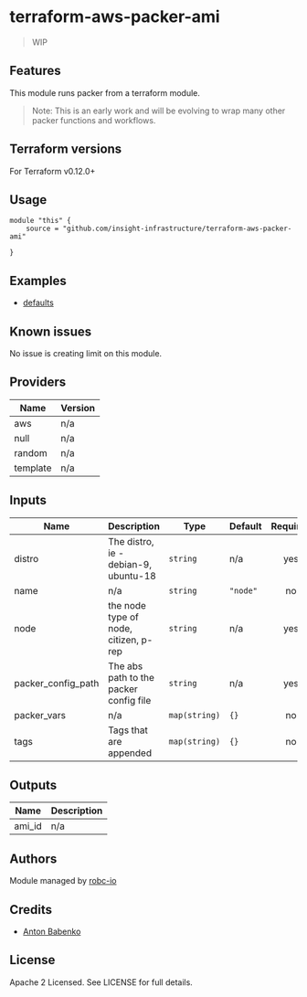 # terraform-aws-packer-ami

> WIP

## Features

This module runs packer from a terraform module.

> Note: This is an early work and will be evolving to wrap many other packer functions and workflows.

## Terraform versions

For Terraform v0.12.0+

## Usage

```
module "this" {
    source = "github.com/insight-infrastructure/terraform-aws-packer-ami"

}
```

## Examples

- [defaults](https://github.com/robc-io/terraform-aws-packer-ami/tree/master/examples/defaults)

## Known issues
No issue is creating limit on this module.

<!-- BEGINNING OF PRE-COMMIT-TERRAFORM DOCS HOOK -->
## Providers

| Name | Version |
|------|---------|
| aws | n/a |
| null | n/a |
| random | n/a |
| template | n/a |

## Inputs

| Name | Description | Type | Default | Required |
|------|-------------|------|---------|:-----:|
| distro | The distro, ie - debian-9, ubuntu-18 | `string` | n/a | yes |
| name | n/a | `string` | `"node"` | no |
| node | the node type of node, citizen, p-rep | `string` | n/a | yes |
| packer\_config\_path | The abs path to the packer config file | `string` | n/a | yes |
| packer\_vars | n/a | `map(string)` | `{}` | no |
| tags | Tags that are appended | `map(string)` | `{}` | no |

## Outputs

| Name | Description |
|------|-------------|
| ami\_id | n/a |

<!-- END OF PRE-COMMIT-TERRAFORM DOCS HOOK -->

## Authors

Module managed by [robc-io](github.com/robc-io)

## Credits

- [Anton Babenko](https://github.com/antonbabenko)

## License

Apache 2 Licensed. See LICENSE for full details.